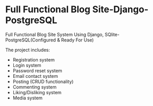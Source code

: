 # Full Functional Blog Site-Django-PostgreSQL
Full Functional Blog Site System Using Django, SQlite-PostgreSQL(Configured &amp; Ready For Use)

The project includes:
- Registration system
- Login system
- Password reset system
- Email contact system
- Posting (CRUD functionality)
- Commenting system
- Liking/Disliking system
- Media system
